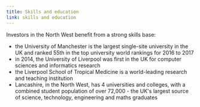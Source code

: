 ```yaml
---
title: Skills and education
link: skills and education
---
```

Investors in the North West benefit from a strong skills base:


- the University of Manchester is the largest single-site university in the UK and ranked 55th in the top university world rankings for 2016 to 2017
- in 2014, the University of Liverpool was first in the UK for computer sciences and informatics research
- the Liverpool School of Tropical Medicine is a world-leading research and teaching institution
- Lancashire, in the North West, has 4 universities and colleges, with a combined student population of over 72,000 - the UK's largest source of science, technology, engineering and maths graduates
